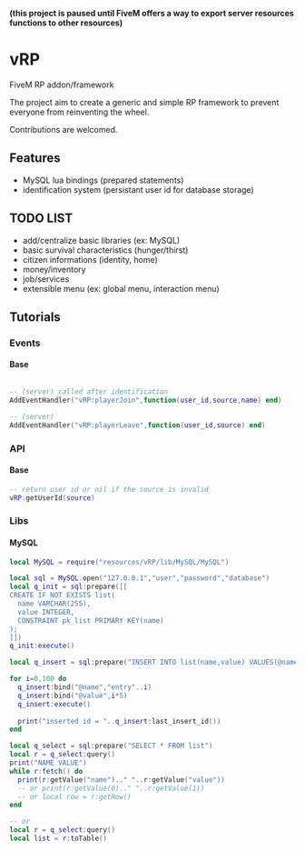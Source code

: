 **(this project is paused until FiveM offers a way to export server resources functions to other resources)**

# vRP
FiveM RP addon/framework

The project aim to create a generic and simple RP framework to prevent everyone from reinventing the wheel.

Contributions are welcomed.

## Features
* MySQL lua bindings (prepared statements)
* identification system (persistant user id for database storage)

## TODO LIST
* add/centralize basic libraries (ex: MySQL)
* basic survival characteristics (hunger/thirst)
* citizen informations (identity, home)
* money/inventory
* job/services
* extensible menu (ex: global menu, interaction menu)

## Tutorials

### Events
#### Base

```lua

-- (server) called after identification 
AddEventHandler("vRP:playerJoin",function(user_id,source,name) end)

-- (server) 
AddEventHandler("vRP:playerLeave",function(user_id,source) end)
```

### API
#### Base

```lua
-- return user id or nil if the source is invalid
vRP.getUserId(source)
```

### Libs
#### MySQL

```lua
local MySQL = require("resources/vRP/lib/MySQL/MySQL")

local sql = MySQL.open("127.0.0.1","user","password","database")
local q_init = sql:prepare([[
CREATE IF NOT EXISTS list(
  name VARCHAR(255),
  value INTEGER,
  CONSTRAINT pk_list PRIMARY KEY(name)
);
]])
q_init:execute()

local q_insert = sql:prepare("INSERT INTO list(name,value) VALUES(@name,@value)")

for i=0,100 do
  q_insert:bind("@name","entry"..i)
  q_insert:bind("@value",i*5)
  q_insert:execute()
  
  print("inserted id = "..q_insert:last_insert_id())
end

local q_select = sql:prepare("SELECT * FROM list")
local r = q_select:query() 
print("NAME VALUE")
while r:fetch() do
  print(r:getValue("name").." "..r:getValue("value"))
  -- or print(r:getValue(0).." "..r:getValue(1))
  -- or local row = r:getRow()
end

-- or
local r = q_select:query() 
local list = r:toTable()
```
